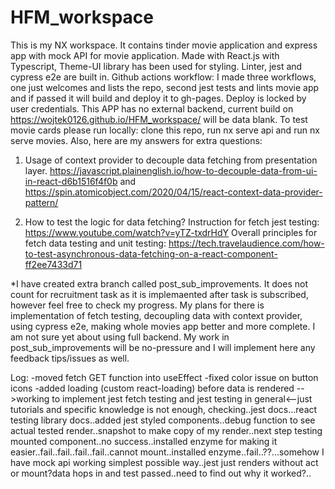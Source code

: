 # HFM_workspace
This is my NX workspace.
It contains tinder movie application and express app with mock API for movie application. Made with React.js with Typescript, Theme-UI library has been used for styling. Linter, jest and cypress e2e are built in. Github actions workflow: I made three workflows, one just welcomes and lists the repo, second jest tests and lints movie app and if passed it will build and deploy it to gh-pages. Deploy is locked by user credentials. This APP has no external backend, current build on https://wojtek0126.github.io/HFM_workspace/ will be data blank. To test movie cards please run locally: clone this repo, run nx serve api and run nx serve movies. Also, here are my answers for extra questions:   
1. Usage of context provider to decouple data fetching from presentation layer. https://javascript.plainenglish.io/how-to-decouple-data-from-ui-in-react-d6b1516f4f0b and https://spin.atomicobject.com/2020/04/15/react-context-data-provider-pattern/ 

2. How to test the logic for data fetching? Instruction for fetch jest testing: https://www.youtube.com/watch?v=yTZ-txdrHdY Overall principles for fetch data testing and unit testing: https://tech.travelaudience.com/how-to-test-asynchronous-data-fetching-on-a-react-component-ff2ee7433d71


*I have created extra branch called post_sub_improvements. It does not count for recruitment task as it is implemaented after task is subscribed, however feel free to check my progress. My plans for there is implementation of fetch testing, decoupling data with context provider, using cypress e2e, making whole movies app better and more complete. I am not sure yet about using full backend. My work in post_sub_improvements will be no-pressure and I will implement here any feedback tips/issues as well.

Log:
-moved fetch GET function into useEffect
-fixed color issue on button icons
-added loading (custom react-loading) before data is rendered
-->working to implement jest fetch testing and jest testing in general<--just tutorials and specific knowledge is not enough, checking..jest docs...react testing library docs..added jest styled components..debug function to see actual tested render..snapshot to make copy of my render..next step testing mounted component..no success..installed enzyme for making it easier..fail..fail..fail..fail..cannot mount..installed enzyme..fail..??...somehow I have mock api working simplest possible way..jest just renders without act or mount?data hops in and test passed..need to find out why it worked?..
